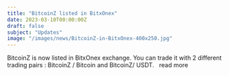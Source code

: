 ```yaml
---
title: "BitcoinZ listed in BitxOnex"
date: 2023-03-10T00:00:00Z
draft: false
subject: "Updates"
image: "/images/news/BitcoinZ-in-BitxOnex-400x250.jpg"
---
```


BitcoinZ is now listed in BitxOnex exchange. You can trade it with 2 different trading pairs : BitcoinZ / Bitcoin and BitcoinZ/ USDT.  
read more
